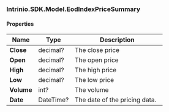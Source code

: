 [//]: # (CLASS:Intrinio.SDK.Model.EodIndexPriceSummary)

[//]: # (KIND:object)

### Intrinio.SDK.Model.EodIndexPriceSummary
#### Properties

[//]: # (START_DEFINITION)

Name | Type | Description
------------ | ------------- | -------------
**Close** | decimal? | The close price &nbsp;
**Open** | decimal? | The open price &nbsp;
**High** | decimal? | The high price &nbsp;
**Low** | decimal? | The low price &nbsp;
**Volume** | int? | The volume &nbsp;
**Date** | DateTime? | The date of the pricing data. &nbsp;

[//]: # (END_DEFINITION)


